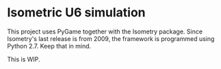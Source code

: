 # Isometric U6 simulation

This project uses PyGame together with the Isometry package. Since Isometry's last release is from 2009, 
the framework is programmed using Python 2.7. Keep that in mind.

This is WIP.
